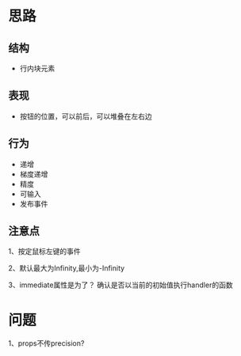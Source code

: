 # 思路
## 结构
- 行内块元素

## 表现
- 按钮的位置，可以前后，可以堆叠在左右边


## 行为
- 递增
- 梯度递增
- 精度
- 可输入
- 发布事件

## 注意点
1、按定鼠标左键的事件

2、默认最大为Infinity,最小为-Infinity

3、immediate属性是为了？
确认是否以当前的初始值执行handler的函数

# 问题
1、props不传precision?

